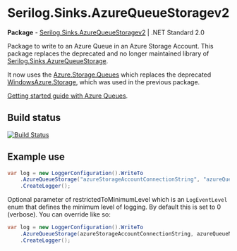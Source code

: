 # Serilog.Sinks.AzureQueueStoragev2

**Package** - [Serilog.Sinks.AzureQueueStoragev2](https://www.nuget.org/packages/Serilog.Sinks.AzureQueueStoragev2/) | .NET Standard 2.0

Package to write to an Azure Queue in an Azure Storage Account. This package replaces the deprecated and no longer maintained library of [Serilog.Sinks.AzureQueueStorage](https://www.nuget.org/packages/Serilog.Sinks.AzureQueueStorage). 

It now uses the [Azure.Storage.Queues](https://www.nuget.org/packages/Azure.Storage.Queues/) which replaces the deprecated [WindowsAzure.Storage](https://www.nuget.org/packages/WindowsAzure.Storage/), which was used in the previous package.

[Getting started guide with Azure Queues](https://docs.microsoft.com/en-us/azure/storage/queues/storage-quickstart-queues-dotnet?tabs=environment-variable-windows).

## Build status

[![Build Status](https://dev.azure.com/relaymed/Relaymed/_apis/build/status/GMIRelayMed.Serilog.Sinks.AzureQueueStoragev2?branchName=main)](https://dev.azure.com/relaymed/Relaymed/_build/latest?definitionId=97&branchName=main)


## Example use

```csharp
var log = new LoggerConfiguration().WriteTo
    .AzureQueueStorage("azureStorageAccountConnectionString", "azureQueueName")
    .CreateLogger();
```

Optional parameter of restrictedToMinimumLevel which is an `LogEventLevel` enum that defines the minimum level of logging. By default this is set to 0 (verbose). You can override like so:

```csharp
var log = new LoggerConfiguration().WriteTo
    .AzureQueueStorage(azureStorageAccountConnectionString, azureQueueName, LogEventLevel.Information)
    .CreateLogger();
```
